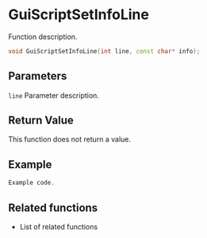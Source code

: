 # GuiScriptSetInfoLine

Function description.

```c++
void GuiScriptSetInfoLine(int line, const char* info);
```

## Parameters

`line` Parameter description.

## Return Value

This function does not return a value.

## Example

```c++
Example code.
```

## Related functions

- List of related functions